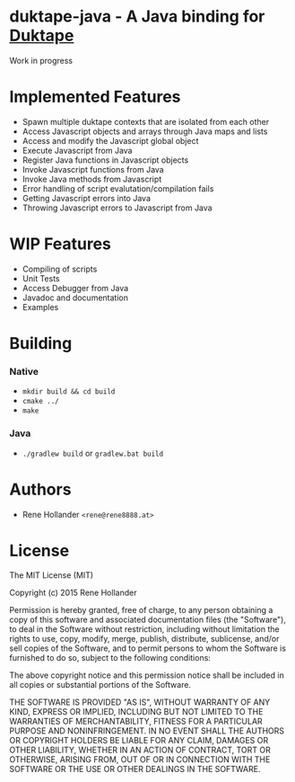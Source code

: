 duktape-java - A Java binding for [Duktape](http://duktape.org/)
================================================================

Work in progress

# Implemented Features
- Spawn multiple duktape contexts that are isolated from each other
- Access Javascript objects and arrays through Java maps and lists
- Access and modify the Javascript global object
- Execute Javascript from Java
- Register Java functions in Javascript objects
- Invoke Javascript functions from Java
- Invoke Java methods from Javascript
- Error handling of script evalutation/compilation fails
- Getting Javascript errors into Java
- Throwing Javascript errors to Javascript from Java

# WIP Features
- Compiling of scripts
- Unit Tests
- Access Debugger from Java
- Javadoc and documentation
- Examples

# Building
### Native
- `mkdir build && cd build`
- `cmake ../`
- `make`

### Java
- `./gradlew build` or `gradlew.bat build`

# Authors
- Rene Hollander `<rene@rene8888.at>`

# License
The MIT License (MIT)

Copyright (c) 2015 Rene Hollander

Permission is hereby granted, free of charge, to any person obtaining a copy
of this software and associated documentation files (the "Software"), to deal
in the Software without restriction, including without limitation the rights
to use, copy, modify, merge, publish, distribute, sublicense, and/or sell
copies of the Software, and to permit persons to whom the Software is
furnished to do so, subject to the following conditions:

The above copyright notice and this permission notice shall be included in all
copies or substantial portions of the Software.

THE SOFTWARE IS PROVIDED "AS IS", WITHOUT WARRANTY OF ANY KIND, EXPRESS OR
IMPLIED, INCLUDING BUT NOT LIMITED TO THE WARRANTIES OF MERCHANTABILITY,
FITNESS FOR A PARTICULAR PURPOSE AND NONINFRINGEMENT. IN NO EVENT SHALL THE
AUTHORS OR COPYRIGHT HOLDERS BE LIABLE FOR ANY CLAIM, DAMAGES OR OTHER
LIABILITY, WHETHER IN AN ACTION OF CONTRACT, TORT OR OTHERWISE, ARISING FROM,
OUT OF OR IN CONNECTION WITH THE SOFTWARE OR THE USE OR OTHER DEALINGS IN THE
SOFTWARE.
